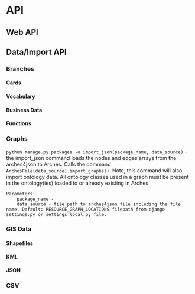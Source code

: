 # API

## Web API

## Data/Import API

### Branches

#### Cards

#### Vocabulary

#### Business Data

#### Functions

### Graphs

`python manage.py packages -o import_json(package_name, data_source)` - the import_json command loads the nodes and edges arrays from the arches4json to Arches. Calls the command `ArchesFile(data_source).import_graphs()`. Note, this command will also import ontology data. All ontology classes used in a graph must be present in the ontology(ies) loaded to or already existing in Arches.

	Parameters:
		package_name - 
		data_source - file path to arches4json file including the file name. Default: RESOURCE_GRAPH_LOCATIONS filepath from django settings.py or settings_local.py file. 

### GIS Data

#### Shapefiles

#### KML

#### JSON

### CSV
